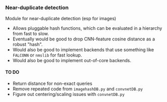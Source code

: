 ### Near-duplicate detection

Module for near-duplicate detection (esp for images)

 - Allows pluggable hash functions, which can be evaluated in a hierarchy from fast to slow.
 - Eventually would be good to drop CNN-feature cosine distance as a robust "hash".
 - Would also be good to implement backends that use something like `FALCONN` or `nmslib` for fast lookup.
 - Would also be good to implement out-of-core backends.


#### TO DO

 - Return distance for non-exact queries
 - Remove repeated code from `imagehashDB.py` and `convnetDB.py`
 - Figure out centering/scaling issues with `convnetDB.py`
